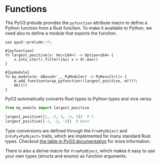 # Functions

The PyO3 prelude provides the `pyfunction` attribute macro to define a Python function from a Rust function.
To make it available to Python, we need also to define a module that exports the function.

```rust,ignore
use pyo3::prelude::*;

#[pyfunction]
fn largest_positive(x: Vec<i64>) -> Option<i64> {
    x.into_iter().filter(|&x| x > 0).max()
}

#[pymodule]
fn my_module(m: &Bound<'_, PyModule>) -> PyResult<()> {
    m.add_function(wrap_pyfunction!(largest_positive, m)?)?;
    Ok(())
}
```

PyO3 automatically converts Rust types to Python types and vice versa:
```python
from my_module import largest_positive

largest_positive([1, -2, 3, -4, 5])  # 5
largest_positive([-1, -2, -3])  # None
```

Type conversions are defined through the `FromPyObject` and `IntoPy<PyObject>` traits, which are implemented for many standard Rust types.
Checkout [the table in PyO3 documentation](https://pyo3.rs/v0.22.3/conversions/tables) for more information.

There is also a derive macro for `FromPyObject`, which makes it easy to use your own types (structs and enums) as function arguments.
